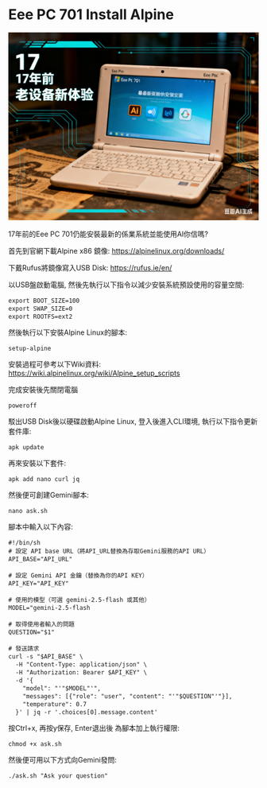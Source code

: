 # Eee PC 701 Install Alpine

[![17年前的Eee PC 701仍能安裝最新的係業系統並能使用AI你信嗎?](https://github.com/TechTutoPPT/EeePC701InstallAlpine/blob/main/cover.PNG)](https://youtu.be/IiPH1N-sjDw)

17年前的Eee PC 701仍能安裝最新的係業系統並能使用AI你信嗎?

首先到官網下載Alpine x86 鏡像:
https://alpinelinux.org/downloads/

下戴Rufus將鏡像寫入USB Disk:
https://rufus.ie/en/

以USB盤啟動電腦, 然後先執行以下指令以減少安裝系統預設使用的容量空間:
```
export BOOT_SIZE=100
export SWAP_SIZE=0
export ROOTFS=ext2
```
然後執行以下安裝Alpine Linux的腳本:
```
setup-alpine
```
安裝過程可參考以下Wiki資料:
https://wiki.alpinelinux.org/wiki/Alpine_setup_scripts

完成安裝後先關閉電腦
```
poweroff
```
駁出USB Disk後以硬碟啟動Alpine Linux,
登入後進入CLI環境, 執行以下指令更新套件庫:
```
apk update
```
再來安裝以下套件:
```
apk add nano curl jq
```
然後便可創建Gemini腳本:
```
nano ask.sh
```
腳本中輸入以下內容:
```
#!/bin/sh
# 設定 API base URL（將API_URL替換為存取Gemini服務的API URL）
API_BASE="API_URL"

# 設定 Gemini API 金鑰（替換為你的API KEY）
API_KEY="API_KEY"

# 使用的模型（可選 gemini-2.5-flash 或其他）
MODEL="gemini-2.5-flash

# 取得使用者輸入的問題
QUESTION="$1"

# 發送請求
curl -s "$API_BASE" \
  -H "Content-Type: application/json" \
  -H "Authorization: Bearer $API_KEY" \
  -d '{
    "model": "'"$MODEL"'",
    "messages": [{"role": "user", "content": "'"$QUESTION"'"}],
    "temperature": 0.7
  }' | jq -r '.choices[0].message.content'
```
按Ctrl+x, 再按y保存, Enter退出後
為腳本加上執行權限:
```
chmod +x ask.sh
```
然後便可用以下方式向Gemini發問:
```
./ask.sh "Ask your question"
```
